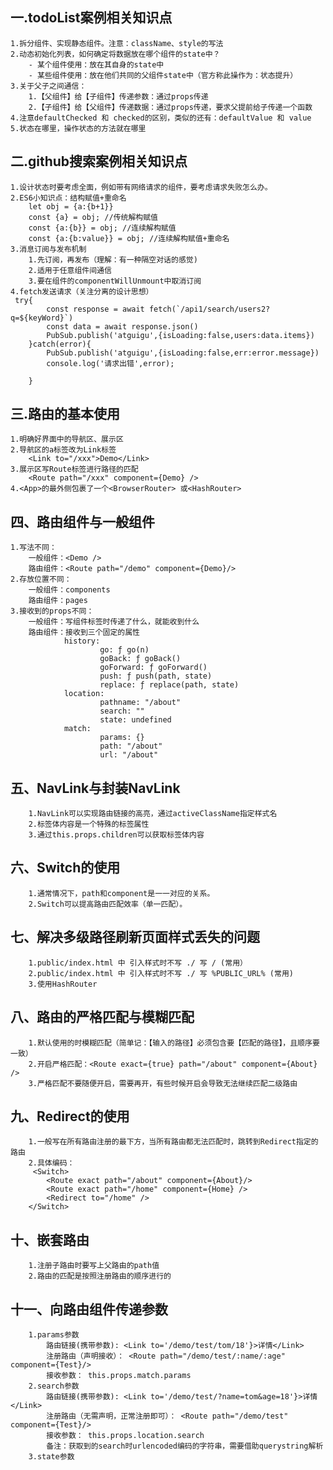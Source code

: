 ## 一.todoList案例相关知识点
    1.拆分组件、实现静态组件。注意：className、style的写法
    2.动态初始化列表，如何确定将数据放在哪个组件的state中？
        - 某个组件使用：放在其自身的state中
        - 某些组件使用：放在他们共同的父组件state中（官方称此操作为：状态提升）
    3.关于父子之间通信：
        1.【父组件】给【子组件】传递参数：通过props传递
        2.【子组件】给【父组件】传递数据：通过props传递，要求父提前给子传递一个函数
    4.注意defaultChecked 和 checked的区别，类似的还有：defaultValue 和 value
    5.状态在哪里，操作状态的方法就在哪里

## 二.github搜索案例相关知识点
    1.设计状态时要考虑全面，例如带有网络请求的组件，要考虑请求失败怎么办。
    2.ES6小知识点：结构赋值+重命名
        let obj = {a:{b+1}}
        const {a} = obj; //传统解构赋值
        const {a:{b}} = obj; //连续解构赋值
        const {a:{b:value}} = obj; //连续解构赋值+重命名
    3.消息订阅与发布机制
        1.先订阅，再发布（理解：有一种隔空对话的感觉)
        2.适用于任意组件间通信
        3.要在组件的componentWillUnmount中取消订阅
    4.fetch发送请求（关注分离的设计思想）
     try{
            const response = await fetch(`/api1/search/users2?q=${keyWord}`)
            const data = await response.json()
            PubSub.publish('atguigu',{isLoading:false,users:data.items})
        }catch(error){
            PubSub.publish('atguigu',{isLoading:false,err:error.message})
            console.log('请求出错',error);

        }

## 三.路由的基本使用
    1.明确好界面中的导航区、展示区
    2.导航区的a标签改为Link标签
        <Link to="/xxx">Demo</Link>
    3.展示区写Route标签进行路径的匹配
        <Route path="/xxx" component={Demo} />
    4.<App>的最外侧包裹了一个<BrowserRouter> 或<HashRouter>

## 四、路由组件与一般组件
    1.写法不同：
        一般组件：<Demo />
        路由组件：<Route path="/demo" component={Demo}/>
    2.存放位置不同：
        一般组件：components
        路由组件：pages
    3.接收到的props不同：
        一般组件：写组件标签时传递了什么，就能收到什么
        路由组件：接收到三个固定的属性
                history:
                        go: ƒ go(n)
                        goBack: ƒ goBack()
                        goForward: ƒ goForward()
                        push: ƒ push(path, state)
                        replace: ƒ replace(path, state)
                location:
                        pathname: "/about"
                        search: ""
                        state: undefined
                match:
                        params: {}
                        path: "/about"
                        url: "/about"

## 五、NavLink与封装NavLink
        1.NavLink可以实现路由链接的高亮，通过activeClassName指定样式名
        2.标签体内容是一个特殊的标签属性
        3.通过this.props.children可以获取标签体内容
## 六、Switch的使用
        1.通常情况下，path和component是一一对应的关系。
        2.Switch可以提高路由匹配效率（单一匹配）。
## 七、解决多级路径刷新页面样式丢失的问题
        1.public/index.html 中 引入样式时不写 ./ 写 / (常用）
        2.public/index.html 中 引入样式时不写 ./ 写 %PUBLIC_URL% (常用)
        3.使用HashRouter

## 八、路由的严格匹配与模糊匹配
        1.默认使用的时模糊匹配（简单记：【输入的路径】必须包含要【匹配的路径】，且顺序要一致）
        2.开启严格匹配：<Route exact={true} path="/about" component={About} />
        3.严格匹配不要随便开启，需要再开，有些时候开启会导致无法继续匹配二级路由
## 九、Redirect的使用
        1.一般写在所有路由注册的最下方，当所有路由都无法匹配时，跳转到Redirect指定的路由
        2.具体编码：
         <Switch>
            <Route exact path="/about" component={About}/>
            <Route exact path="/home" component={Home} />
            <Redirect to="/home" />
        </Switch>
## 十、嵌套路由
        1.注册子路由时要写上父路由的path值
        2.路由的匹配是按照注册路由的顺序进行的
## 十一、向路由组件传递参数
        1.params参数
            路由链接(携带参数): <Link to='/demo/test/tom/18'}>详情</Link>
            注册路由（声明接收）： <Route path="/demo/test/:name/:age" component={Test}/>
            接收参数： this.props.match.params
        2.search参数
            路由链接(携带参数): <Link to='/demo/test/?name=tom&age=18'}>详情</Link>
            注册路由（无需声明，正常注册即可）： <Route path="/demo/test" component={Test}/>
            接收参数： this.props.location.search
            备注：获取到的search时urlencoded编码的字符串，需要借助querystring解析
        3.state参数
        
